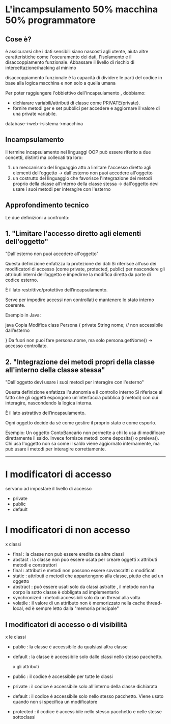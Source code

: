 # L'incampsulamento 50% macchina 50% programmatore

## Cose è?

è assicurarsi che i dati sensibili siano nascosti agli utente, aiuta altre caratteristiche come l'oscuramento dei dati, l'isolamento e il disaccoppiamento funzionale. Abbassare il livello di rischio di intercettazione/hacking al minimo

disaccoppiamento funzionale è la capacità di dividere le parti del codice in base alla logica macchina e non solo a quella umana

Per poter raggiungere l'obbiettivo dell'incapsulamento , dobbiamo:

- dichiarare variabili/attributi di classe come PRIVATE(private).
- fornire metodi ger e set pubblici per accedere e aggiornare il valore di una private variabile.

database->web->sistema->macchina

## Incampsulamento

il termine incapsulamento nei linguaggi OOP può essere riferito a due concetti, distinti ma collecati tra loro:

1. un meccanismo del linguaggio atto a limitare l'accesso diretto agli elementi dell'oggetto -> dall'esterno non puoi accedere all'oggetto
2. un costrutto del linguaggio che favorisce l'integrazione dei metodi proprio della classe all'interno della classe stessa -> dall'oggetto devi usare i suoi metodi per interagire con l'esterno

## Approfondimento tecnico

Le due definizioni a confronto:

## 1. "Limitare l'accesso diretto agli elementi dell'oggetto"

"Dall'esterno non puoi accedere all'oggetto"

Questa definizione enfatizza la protezione dei dati
Si riferisce all’uso dei modificatori di accesso (come private, protected, public) per nascondere gli attributi interni dell’oggetto e impedirne la modifica diretta da parte di codice esterno.

È il lato restrittivo/protettivo dell’incapsulamento.

Serve per impedire accessi non controllati e mantenere lo stato interno coerente.

Esempio in Java:

java
Copia
Modifica
class Persona {
private String nome; // non accessibile dall’esterno

}
Da fuori non puoi fare persona.nome, ma solo persona.getNome() → accesso controllato.

## 2. "Integrazione dei metodi propri della classe all'interno della classe stessa"

"Dall'oggetto devi usare i suoi metodi per interagire con l'esterno"

Questa definizione enfatizza l'autonomia e il controllo interno
Si riferisce al fatto che gli oggetti espongono un’interfaccia pubblica (i metodi) con cui interagire, nascondendo la logica interna.

È il lato astrattivo dell’incapsulamento.

Ogni oggetto decide da sé come gestire il proprio stato e come esporlo.

Esempio:
Un oggetto ContoBancario non permette a chi lo usa di modificare direttamente il saldo. Invece fornisce metodi come deposita() o preleva().
Chi usa l'oggetto non sa come il saldo viene aggiornato internamente, ma può usare i metodi per interagire correttamente.

---

# I modificatori di accesso

servono ad impostare il livello di accesso

- private
- public
- default

# I modificatori di non accesso

x classi

- final : la classe non può essere eredita da altre classi
- abstact : la classe non puo essere usata per creare oggetti
  x attributi metodi e construttori
- final : attributi e metodi non possono essere sovrascritti o modificati
- static : attributi e metodi che appartengono alla classe, piutto che ad un oggetto
- abstract : può essere usati solo da classi astratte , il metodo non ha corpo la sotto classe è obbligata ad implementarlo
- synchronized : metodi accessibili solo da un thread alla volta
- volatile : il valore di un attributo non è memorizzato nella cache thread-local, ed è sempre letto dalla "memoria principale"

## I modificatori di accesso o di visibilità

x le classi

- public : la classe è accessibile da qualsiasi altra classe
- default : la classe è accessibile solo dalle classi nello stesso pacchetto.

  x gli attributi

- public : il codice è accessibile per tutte le classi
- private : il codice è accessibile solo all'interno della classe dichiarata
- default : il codice è accessibile solo nello stesso pacchetto. Viene usato quando non si specifica un modificatore
- protected : il codice è accessibile nello stesso pacchetto e nelle stesse sottoclassi
